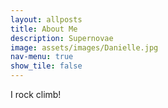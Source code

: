 ```yaml
---
layout: allposts
title: About Me
description: Supernovae
image: assets/images/Danielle.jpg
nav-menu: true
show_tile: false
---
```


I rock climb!
